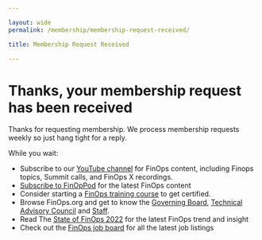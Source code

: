 ```yaml
---

layout: wide
permalink: /membership/membership-request-received/

title: Membership Request Received

---
```


# Thanks, your membership request has been received

Thanks for requesting membership. We process membership requests weekly so just hang tight for a reply.

While you wait:

* Subscribe to our [YouTube channel](https://www.youtube.com/channel/UCyl26lvnoySlGWlF5oNHvYA) for FinOps content, including Finops topics, Summit calls, and FinOps X recordings.
* [Subscribe to FinOpPod](https://finopspod.captivate.fm/listen) for the latest FinOps content
* Consider starting a [FinOps training course](https://learn.finops.org/) to get certified.
* Browse FinOps.org and get to know the [Governing Board](/about/governing-board/), [Technical Advisory Council](/about/technical-advisory-council/) and [Staff](/about/staff/).
* Read The [State of FinOps 2022](https://data.finops.org/) for the latest FinOps trend and insight
* Check out the [FinOps job board](https://jobs.finops.org/) for all the latest job listings

